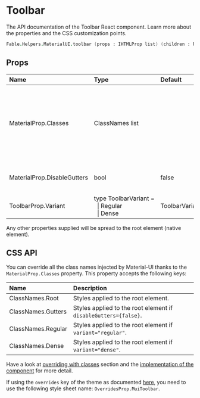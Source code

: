 # Toolbar

<p class="description">The API documentation of the Toolbar React component. Learn more about the properties and the CSS customization points.</p>

```fsharp
Fable.Helpers.MaterialUI.toolbar (props : IHTMLProp list) (children : ReactElement list) : ReactElement
```



## Props

| Name | Type | Default | Description |
|:-----|:-----|:--------|:------------|
| <span class="prop-name">MaterialProp.Classes</span> | <span class="prop-type">ClassNames list</span> |   | Override or extend the styles applied to the component.  See CSS API below for more details.  |
| <span class="prop-name">MaterialProp.DisableGutters</span> | <span class="prop-type">bool</span> | <span class="prop-default">false</span> | If `true`, disables gutter padding. |
| <span class="prop-name">ToolbarProp.Variant</span> | <span class="prop-type">type&nbsp;ToolbarVariant&nbsp;=<br>&nbsp;&nbsp;&#124;&nbsp;Regular<br>&nbsp;&nbsp;&#124;&nbsp;Dense<br></span> | <span class="prop-default">ToolbarVariant.Regular</span> | The variant to use. |

Any other properties supplied will be spread to the root element (native element).

## CSS API

You can override all the class names injected by Material-UI thanks to the `MaterialProp.Classes` property.
This property accepts the following keys:


| Name | Description |
|:-----|:------------|
| <span class="prop-name">ClassNames.Root</span> | Styles applied to the root element.
| <span class="prop-name">ClassNames.Gutters</span> | Styles applied to the root element if `disableGutters={false}`.
| <span class="prop-name">ClassNames.Regular</span> | Styles applied to the root element if `variant="regular"`.
| <span class="prop-name">ClassNames.Dense</span> | Styles applied to the root element if `variant="dense"`.

Have a look at [overriding with classes](#/customization/overrides) section
and the [implementation of the component](https://github.com/mui-org/material-ui/tree/master/packages/material-ui/src/Toolbar/Toolbar.js)
for more detail.

If using the `overrides` key of the theme as documented
[here](#/customization/themes),
you need to use the following style sheet name: `OverridesProp.MuiToolbar`.

<!--## Demos-->

<!--- [App Bar](/demos/app-bar/)-->

